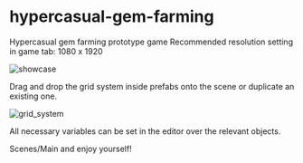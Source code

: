 # hypercasual-gem-farming
Hypercasual gem farming prototype game
Recommended resolution setting in game tab: 1080 x 1920

![showcase](https://github.com/rfazmn/hypercasual-gem-farming/assets/32778959/36b0cb3f-dfd5-4527-bdee-89ae1660d9c2)

Drag and drop the grid system inside prefabs onto the scene or duplicate an existing one.

![grid_system](https://github.com/rfazmn/hypercasual-gem-farming/assets/32778959/6ce97e77-1450-48a3-a3af-21234eab6f7a)

All necessary variables can be set in the editor over the relevant objects.

Scenes/Main and enjoy yourself!
